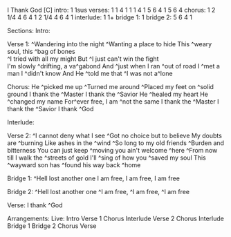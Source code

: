 I Thank God [C]
  intro: 1 1sus
  verses: 1 1 4 1  1 1 4 1  5 6 4 1  5 6 4
  chorus: 1 2 1/4 4  6 4 1 2  1/4 4 6 4 1
  interlude: 1 1+
  bridge 1: 1
  bridge 2: 5 6 4 1

Sections:
  Intro:
  
  Verse 1:
    ^Wandering  into   the  night   ^Wanting a place to hide 
      This    ^weary soul, this ^bag of bones   
    ^I tried with all my might  But ^I just can't win the fight   
    I'm slowly ^drifting,    a     va^gabond 
    And   ^just when I ran ^out of road  I ^met a man I ^didn't know 
    And He ^told  me  that  ^I  was  not   a^lone 
    
  Chorus:
    He ^picked me up  ^Turned me around 
      ^Placed my feet on ^solid ground 
    I thank the ^Master  I thank the ^Savior 
    He ^healed my heart  He  ^changed my name 
    For^ever free,  I am  ^not the same 
    I thank the ^Master  I thank the ^Savior 
    I thank ^God 
    
  Interlude:
  
  Verse 2:
    ^I  cannot  dеny  what  I  see  ^Got no choice but to believе 
    My   doubts  are  ^burning  Like ashes in the ^wind 
    ^So long  to  my  old  friends  ^Burden and bitterness 
    You can just keep ^moving  you ain't welcome  ^here 
        ^From now till I walk the ^streets of gold  I'll ^sing of how you ^saved my soul 
    This ^wayward    son    has    ^found  his  way back  ^home 
  
  Bridge 1:
    ^Hell lost another one I am  free, I am  free, I am  free 
    
  Bridge 2:
    ^Hell lost another one  ^I am  free, ^I am  free, ^I am  free 
  
  Verse:
    I thank ^God 


Arrangements:
  Live:
    Intro
    Verse 1
    Chorus
    Interlude
    Verse 2
    Chorus
    Interlude
    Bridge 1
    Bridge 2
    Chorus
    Verse
